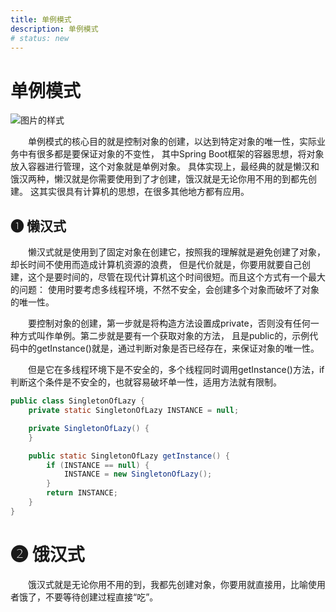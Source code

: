 ```yaml
---
title: 单例模式
description: 单例模式
# status: new
---
```


# 单例模式

![图片的样式](..\img\singleton-2x.png)

<P style="text-indent:2em;">
单例模式的核心目的就是控制对象的创建，以达到特定对象的唯一性，实际业务中有很多都是要保证对象的不变性，
其中Spring Boot框架的容器思想，将对象放入容器进行管理，这个对象就是单例对象。
具体实现上，最经典的就是懒汉和饿汉两种，懒汉就是你需要使用到了才创建，饿汉就是无论你用不用的到都先创建。
这其实很具有计算机的思想，在很多其他地方都有应用。
</p>

## ➊ 懒汉式

<P style="text-indent:2em;">
懒汉式就是使用到了固定对象在创建它，按照我的理解就是避免创建了对象，却长时间不使用而造成计算机资源的浪费，
但是代价就是，你要用就要自己创建，这个是要时间的，尽管在现代计算机这个时间很短。而且这个方式有一个最大的问题：
使用时要考虑多线程环境，不然不安全，会创建多个对象而破坏了对象的唯一性。
</p>

<P style="text-indent:2em;">
要控制对象的创建，第一步就是将构造方法设置成private，否则没有任何一种方式叫作单例。第二步就是要有一个获取对象的方法，
且是public的，示例代码中的getInstance()就是，通过判断对象是否已经存在，来保证对象的唯一性。
</p>

<P style="text-indent:2em;">
但是它在多线程环境下是不安全的，多个线程同时调用getInstance()方法，if判断这个条件是不安全的，也就容易破坏单一性，适用方法就有限制。
</p>

```java
public class SingletonOfLazy {
    private static SingletonOfLazy INSTANCE = null;

    private SingletonOfLazy() {
    }

    public static SingletonOfLazy getInstance() {
        if (INSTANCE == null) {
            INSTANCE = new SingletonOfLazy();
        }
        return INSTANCE;
    }
}
```

# ➋ 饿汉式

<P style="text-indent:2em;">
饿汉式就是无论你用不用的到，我都先创建对象，你要用就直接用，比喻使用者饿了，不要等待创建过程直接“吃”。
</p>
